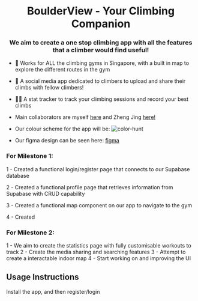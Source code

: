 <h1 align="center">BoulderView - Your Climbing Companion</h1>
<h3 align="center">We aim to create a one stop climbing app with all the features that a climber would find useful!</h3>

- 🔭 Works for ALL the climbing gyms in Singapore, with a built in map to explore the different routes in the gym

- 🌱 A social media app dedicated to climbers to upload and share their climbs with fellow climbers!

- 👨‍💻 A stat tracker to track your climbing sessions and record your best climbs 

- Main collaborators are myself [here](https://github.com/Kurtyjlee) and Zheng Jing [here!](https://github.com/leezhengjing?tab=repositories)

- Our colour scheme for the app will be: ![color-hunt](https://github.com/Kurtyjlee/BoulderView/tree/main/assets/colorhunt.png)

- Our figma design can be seen here: [figma](https://www.figma.com/file/y2II0rb3txuoqI8GATHsVM/BoulderView-UI?type=design&node-id=0-1)

<h3 align="left">For Milestone 1:</h3>
<p align="left">
1 - Created a functional login/register page that connects to our Supabase database

2 - Created a functional profile page that retrieves information from Supabase with CRUD capability

3 - Created a functional map component on our app to navigate to the gym

4 - Created 
</p>

<h3 align="left">For Milestone 2:</h3>
<p align="left">
1 - We aim to create the statistics page with fully customisable workouts to track
2 - Create the media sharing and searching features
3 - Attempt to create a interactable indoor map
4 - Start working on and improving the UI
</p>

## Usage Instructions
Install the app, and then register/login
